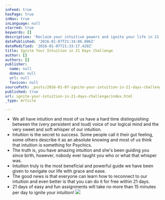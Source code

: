 ```yaml
---
inFeed: true
hasPage: true
inNav: true
inLanguage: null
starred: true
keywords: []
description: 'Reclaim your intuitive powers and ignite your life in 21 days! '
datePublished: '2016-01-07T21:34:06.006Z'
dateModified: '2016-01-07T21:33:17.420Z'
title: Ignite Your Intuition in 21 Days Challenge
author: []
authors: []
publisher:
  name: null
  domain: null
  url: null
  favicon: null
sourcePath: _posts/2016-01-07-ignite-your-intuition-in-21-days-challenge.md
published: true
url: ignite-your-intuition-in-21-days-challenge/index.html
_type: Article

---
```

* We all have intuition and most of us have a hard time distinguishing between the (very persistent and loud) voice of our logical mind and the very sweet and soft whisper of our intuition.
* Intuition is the secret to success. Some people call it their gut feeling, some others describe it as an absolute knowing and most of us think that intuition is something for Psychics. 
* The truth is, you have amazing intuition and she's been guiding you since birth, however, nobody ever taught you who or what that whisper was.
* Intuition truly is the most beneficial and powerful guide we have been given to navigate our life with grace and ease. 
* The good news is that everyone can learn how to reconnect to our intuition and even better is that you can do it for free within 21 days. 
* 21 days of easy and fun assignments will take no more than 15 minutes per day to ignite your intuition!
![](https://the-grid-user-content.s3-us-west-2.amazonaws.com/93fbb124-2db3-41da-b2a2-0bd2b57d547b.jpg)